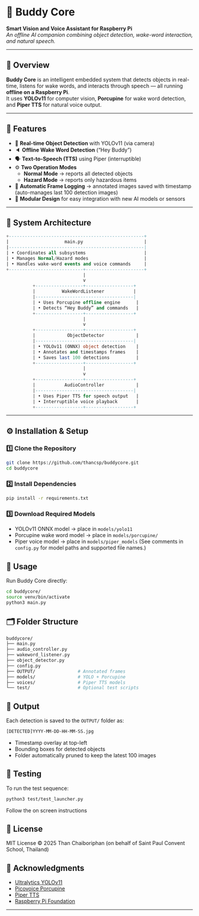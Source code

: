 # 🤖 Buddy Core  
**Smart Vision and Voice Assistant for Raspberry Pi**  
*An offline AI companion combining object detection, wake-word interaction, and natural speech.*

---

## 🌟 Overview
**Buddy Core** is an intelligent embedded system that detects objects in real-time, listens for wake words, and interacts through speech — all running **offline on a Raspberry Pi**.  
It uses **YOLOv11** for computer vision, **Porcupine** for wake word detection, and **Piper TTS** for natural voice output.

---

## 🧠 Features
- 🎯 **Real-time Object Detection** with YOLOv11 (via camera)
- 🔈 **Offline Wake Word Detection** (“Hey Buddy”)
- 🗣 **Text-to-Speech (TTS)** using Piper (interruptible)
- ⚙️ **Two Operation Modes**
  - **Normal Mode** → reports all detected objects  
  - **Hazard Mode** → reports only hazardous items
- 💾 **Automatic Frame Logging** → annotated images saved with timestamp  
  (auto-manages last 100 detection images)
- 🔄 **Modular Design** for easy integration with new AI models or sensors

---

## 🧩 System Architecture
```sql
+---------------------------------------------------+
|                     main.py                       |
|---------------------------------------------------|
| • Coordinates all subsystems                      |
| • Manages Normal/Hazard modes                     |
| • Handles wake-word events and voice commands     |
+----------------------------+----------------------+
                             |
                             v
          +------------------+------------------+
          |          WakeWordListener           |
          |-------------------------------------|
          | • Uses Porcupine offline engine      |
          | • Detects “Hey Buddy” and commands   |
          +------------------+------------------+
                             |
                             v
          +------------------+------------------+
          |            ObjectDetector            |
          |-------------------------------------|
          | • YOLOv11 (ONNX) object detection    |
          | • Annotates and timestamps frames    |
          | • Saves last 100 detections          |
          +------------------+------------------+
                             |
                             v
          +------------------+------------------+
          |           AudioController            |
          |-------------------------------------|
          | • Uses Piper TTS for speech output   |
          | • Interruptible voice playback       |
          +------------------+------------------+
```
---

## ⚙️ Installation & Setup

### 1️⃣ Clone the Repository
```bash
git clone https://github.com/thancsp/buddycore.git
cd buddycore
```
### 2️⃣ Install Dependencies
```bash
pip install -r requirements.txt
```
### 3️⃣ Download Required Models
- YOLOv11 ONNX model → place in `models/yolo11`
- Porcupine wake word model → place in `models/porcupine/`
- Piper voice model → place in `models/piper_models`
(See comments in `config.py` for model paths and supported file names.)
## 🚀 Usage
Run Buddy Core directly:
```bash
cd buddycore/
source venv/bin/activate
python3 main.py
```
## 🗂 Folder Structure
```bash
buddycore/
├── main.py
├── audio_controller.py
├── wakeword_listener.py
├── object_detector.py
├── config.py
├── OUTPUT/                # Annotated frames
├── models/                # YOLO + Porcupine
├── voices/                # Piper TTS models
└── test/                  # Optional test scripts
```
## 📸 Output
Each detection is saved to the `OUTPUT/` folder as:
```bash
[DETECTED]YYYY-MM-DD-HH-MM-SS.jpg
```
- Timestamp overlay at top-left
- Bounding boxes for detected objects
- Folder automatically pruned to keep the latest 100 images
## 🧪 Testing
To run the test sequence:
```bash
python3 test/test_launcher.py
```
Follow the on screen instructions
## 🔐 License
MIT License © 2025 Than Chaiboriphan (on behalf of Saint Paul Convent School, Thailand)
## 🙌 Acknowledgments
- [Ultralytics YOLOv11](https://github.com/ultralytics/ultralytics)
- [Picovoice Porcupine](https://github.com/Picovoice/porcupine)
- [Piper TTS](https://github.com/OHF-Voice/piper1-gpl)
- [Raspberry Pi Foundation](https://www.raspberrypi.org)
---
